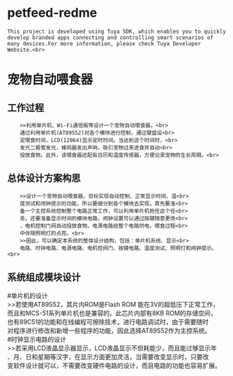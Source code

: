# petfeed-redme
    This project is developed using Tuya SDK, which enables you to quickly develop branded apps connecting and controlling smart scenarios of many devices.For more information, please check Tuya Developer Website.<br>
宠物自动喂食器<br>
==
工作过程<br>
-------
        >>利用单片机、Wi-Fi通信板等设计一个宠物自动喂食器。<br>
        通过利用单片机(AT89S52)对各个模块进行控制，通过键盘设<br>
        定喂食时间，LCD(12864)显示定时时间。当达到这个时间时，<br>
        发光二极管发光，蜂鸣器发出声响，吸引宠物过来进食并自动<br>
        投放食物。此外，该喂食器还配有日历和温度传感器，方便记录宠物的生长周期。<br>
总体设计方案构思<br>
---------
        >>设计一个宠物自动喂食器，目标实现自动控制、正常显示时间、温<br>
        度测试和闹钟提示的功能，所以要细分到各个模块去实现。首先要准<br>
        备一个主控系统控制整个电路正常工作，可以利用单片机担任这个任<br>
        务，还要准备显示时间的模块电路，闹钟设置可以通过按键随意更改<br>
        ，电机控制门阀自动投放食物。电源电路给整个电路供电，喂食过程<br>
        中伴随照明灯的点亮。<br>
        >>因此，可以确定本系统的整体设计结构，包括：单片机系统、显示<br>
        电路、时钟电路、电源电路、电机控阀门、按键电路、温度测试、照明灯和闹钟提示。<br>
系统组成模块设计<br>
--------------
#单片机的设计<br>
        >>若使用AT89S52，其片内ROM是Flash ROM 能在3V的超低压下正常工作，<br>
        而且和MCS-51系列单片机也是兼容的，此芯片内部有8KB ROM的存储空间，<br>
        也有89C51的功能和在线编程可擦除技术，进行电路调试时，由于需要随时<br>
        对程序进行修改和新增一些程序的功能，因此选择AT89S52作为主控系统。<br>
#时钟显示电路的设计<br>
        >>若采用LCD液晶显示器显示，LCD液晶显示不但耗能少，而且能过够显示年<br>
        、月、日和星期等汉字，在显示方面更加灵活，当需要改变显示时，只要改<br>
        变软件设计就可以，不需要改变硬件电路的设计，而且电路的功能也容易扩展。<br>
        

